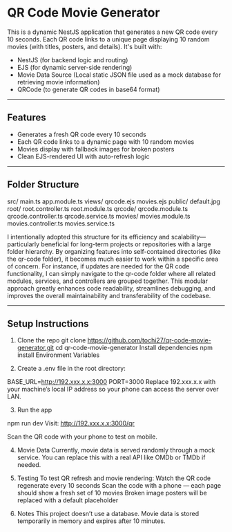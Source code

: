 # QR Code Movie Generator

This is a dynamic NestJS application that generates a new QR code every 10 seconds. Each QR code links to a unique page displaying 10 random movies (with titles, posters, and details). It's built with:

- NestJS (for backend logic and routing)
- EJS (for dynamic server-side rendering)
- Movie Data Source (Local static JSON file used as a mock database for retrieving movie information)
- QRCode (to generate QR codes in base64 format)

---

## Features

- Generates a fresh QR code every 10 seconds
- Each QR code links to a dynamic page with 10 random movies
- Movies display with fallback images for broken posters
- Clean EJS-rendered UI with auto-refresh logic

---

## Folder Structure

src/
  main.ts
  app.module.ts
  views/
    qrcode.ejs
    movies.ejs
  public/
    default.jpg
  root/
    root.controller.ts
    root.module.ts
  qrcode/
    qrcode.module.ts
    qrcode.controller.ts
    qrcode.service.ts
  movies/
    movies.module.ts
    movies.controller.ts
    movies.service.ts

I intentionally adopted this structure for its efficiency and scalability—particularly beneficial for long-term projects or repositories with a large folder hierarchy.
By organizing features into self-contained directories (like the qr-code folder), it becomes much easier to work within a specific area of concern.
For instance, if updates are needed for the QR code functionality, I can simply navigate to the qr-code folder where all related modules, services, and controllers are grouped together.
This modular approach greatly enhances code readability, streamlines debugging, and improves the overall maintainability and transferability of the codebase.


---

## Setup Instructions

1. Clone the repo
   git clone https://github.com/tochi27/qr-code-movie-generator.git
   cd qr-code-movie-generator
   Install dependencies
   npm install
   Environment Variables

2. Create a .env file in the root directory:

BASE_URL=http://192.xxx.x.x:3000
PORT=3000
Replace 192.xxx.x.x with your machine’s local IP address so your phone can access the server over LAN.

3. Run the app

npm run dev
Visit: http://192.xxx.x.x:3000/qr

Scan the QR code with your phone to test on mobile.

4. Movie Data
Currently, movie data is served randomly through a mock service. You can replace this with a real API like OMDb or TMDb if needed.

5. Testing
To test QR refresh and movie rendering:
Watch the QR code regenerate every 10 seconds
Scan the code with a phone — each page should show a fresh set of 10 movies
Broken image posters will be replaced with a default placeholder

6. Notes
This project doesn’t use a database. Movie data is stored temporarily in memory and expires after 10 minutes.
